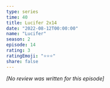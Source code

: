 ```yaml
---
type: series
time: 40
title: Lucifer 2x14
date: "2022-08-12T00:00:00"
name: "Lucifer"
season: 2
episode: 14
rating: 3
ratingEmoji: "⭐️⭐️⭐️"
share: false
---
```


_[No review was written for this episode]_

